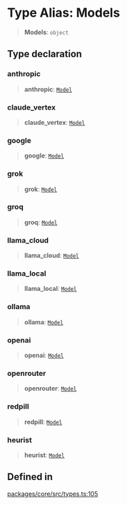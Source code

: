 # Type Alias: Models

> **Models**: `object`

## Type declaration

### anthropic

> **anthropic**: [`Model`](Model.md)

### claude_vertex

> **claude_vertex**: [`Model`](Model.md)

### google

> **google**: [`Model`](Model.md)

### grok

> **grok**: [`Model`](Model.md)

### groq

> **groq**: [`Model`](Model.md)

### llama_cloud

> **llama_cloud**: [`Model`](Model.md)

### llama_local

> **llama_local**: [`Model`](Model.md)

### ollama

> **ollama**: [`Model`](Model.md)

### openai

> **openai**: [`Model`](Model.md)

### openrouter

> **openrouter**: [`Model`](Model.md)

### redpill

> **redpill**: [`Model`](Model.md)

### heurist

> **heurist**: [`Model`](Model.md)

## Defined in

[packages/core/src/types.ts:105](https://github.com/ai16z/eliza/blob/7fcf54e7fb2ba027d110afcc319c0b01b3f181dc/packages/core/src/types.ts#L105)
